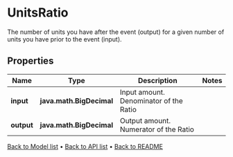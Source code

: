 

# UnitsRatio

The number of units you have after the event (output) for a given number of units you have prior to the event (input).

## Properties

| Name | Type | Description | Notes |
|------------ | ------------- | ------------- | -------------|
|**input** | **java.math.BigDecimal** | Input amount. Denominator of the Ratio |  |
|**output** | **java.math.BigDecimal** | Output amount. Numerator of the Ratio |  |



[Back to Model list](../README.md#documentation-for-models) &#8226; [Back to API list](../README.md#documentation-for-api-endpoints) &#8226; [Back to README](../README.md)


